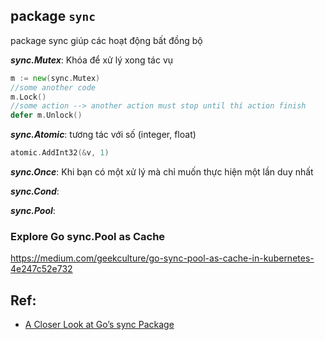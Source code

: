 ## package `sync`

 package sync giúp các hoạt động bất đồng bộ
 
 ***sync.Mutex***: Khóa để xử lý xong tác vụ
 ```go
 m := new(sync.Mutex)
 //some another code
 m.Lock()
 //some action --> another action must stop until thí action finish
 defer m.Unlock()
 ```
 
 ***sync.Atomic***: tương tác với số (integer, float)
 ```go
 atomic.AddInt32(&v, 1)
 ```
***sync.Once***: Khi bạn có một xử lý mà chỉ muốn thực hiện một lần duy nhất

***sync.Cond***: 

***sync.Pool***:

### Explore Go sync.Pool as Cache
https://medium.com/geekculture/go-sync-pool-as-cache-in-kubernetes-4e247c52e732

## Ref:
- [A Closer Look at Go’s sync Package](https://medium.com/@teivah/a-closer-look-at-go-sync-package-9f4e4a28c35a)
